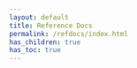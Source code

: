 ```yaml
---
layout: default
title: Reference Docs
permalink: /refdocs/index.html
has_children: true
has_toc: true
---
```

